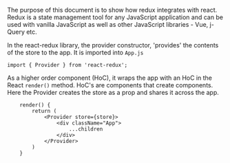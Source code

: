 The purpose of this document is to show how redux integrates with react. Redux is a state management tool for any JavaScript application and can be used with vanilla JavaScript as well as other JavaScript libraries - Vue, j-Query etc.

In the react-redux library, the provider constructor, 'provides' the contents of the store to the app. It is imported into ```App.js``` 

```
import { Provider } from 'react-redux';

```
As a higher order component (HoC), it wraps the app with an HoC in the React ```render()``` method. HoC's are components that create components. Here the Provider creates the store as a prop and shares it across the app.

```
	render() {
		return (
			<Provider store={store}>
				<div className="App">
					...children
				</div>
			</Provider>
        )
    }
```